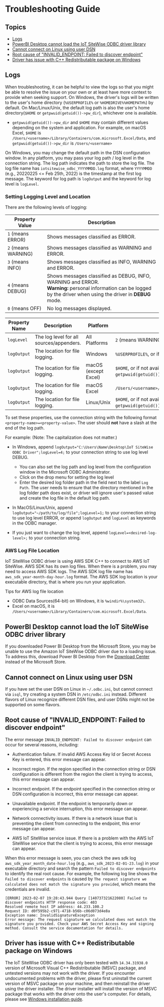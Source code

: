# Troubleshooting Guide

## Topics
- [Logs](#logs)
- [PowerBI Desktop cannot load the IoT SiteWise ODBC driver library](#powerbi-desktop-cannot-load-the-iotsitewise-odbc-driver-library)
- [Cannot connect on Linux using user DSN](#cannot-connect-on-linux-using-user-dsn)
- [Root cause of "INVALID_ENDPOINT: Failed to discover endpoint"](#root-cause-of-invalid_endpoint-failed-to-discover-endpoint)
- [Driver has issue with C++ Redistributable package on Windows](#driver-has-issue-with-c-redistributable-package-on-windows)

## Logs

When troubleshooting, it can be helpful to view the logs so that you might be able 
to resolve the issue on your own or at least have more context to provide when seeking support. 
On Windows, the driver's logs will be written to the user's home directory (`%USERPROFILE%` or `%HOMEDRIVE%%HOMEPATH%`) by default.
On Mac/Linux/Unix, the default log path is also the user's home directory(`$HOME` or `getpwuid(getuid())->pw_dir`), whichever one is available.
 - `getpwuid(getuid())->pw_dir` and `$HOME` may contain different values depending on the system and application. For example, on macOS Excel, `$HOME` is `/Users/<username>/Library/Containers/com.microsoft.Excel/Data`, and `getpwuid(getuid())->pw_dir` is `/Users/<username>`

On Windows, you may change the default path in the DSN configuration window.
In any platform, you may pass your log path / log level in the connection string.
The log path indicates the path to store the log file. The log file name has `iotsitewise_odbc_YYYYMMDD.log` format, 
where `YYYYMMDD` (e.g., 20220225 <= Feb 25th, 2022)
is the timestamp at the first log message.
The keyword for log path is `logOutput` and the keyword for log level is `logLevel`. 

### Setting Logging Level and Location
There are the following levels of logging:

| Property Value | Description |
|--------|-------------|
| `1` (means ERROR) | Shows messages classified as ERROR.|
| `2` (means WARNING) | Shows messages classified as WARNING and ERROR.|
| `3` (means INFO) | Shows messages classified as INFO, WARNING and ERROR.|
| `4` (means DEBUG) | Shows messages classified as DEBUG, INFO, WARNING and ERROR. </br > **Warning:** personal information can be logged by the driver when using the driver in **DEBUG** mode.|
| `0` (means OFF) | No log messages displayed.|

| Property Name | Description | Platform | Default |
|--------|-------------|--------|---------------|
| `logLevel` | The log level for all sources/appenders. | All Platforms | `2` (means WARNING) |
| `logOutput` | The location for file logging. | Windows | `%USERPROFILE%`, or if not available, `%HOMEDRIVE%%HOMEPATH%` |
| `logOutput` | The location for file logging. | macOS (except Excel) | `$HOME`, or if not available, use the field `pw_dir` from C++ function `getpwuid(getuid())` return value  |
| `logOutput` | The location for file logging. | macOS Excel | `/Users/<username>/Library/Containers/com.microsoft.Excel/Data` |
| `logOutput` | The location for file logging. | Linux/Unix | `$HOME`, or if not available, use the field `pw_dir` from C++ function `getpwuid(getuid())` return value |

To set these properties, use the connection string with the following format 
`<property-name>=<property-value>`. The user should **not** have a slash at the end of the log path. 

For example: (Note: The capitalization does not matter.)
- In Windows, append `logOutput="C:\Users\Name\Desktop\IoT SiteWise ODBC Driver";logLevel=4;` 
to your connection string to use log level DEBUG.
    * You can also set the log path and log level from the configuration window in the Microsoft ODBC Administrator. 
    * Click on the drop menu for setting the log level
    * Enter the desired log folder path in the field next to the label `Log Path`. The user needs to ensure that the directory mentioned in the log folder path does exist, or driver will ignore user's passed value and create the log file in the default log path.

- In MacOS/Linux/Unix, append `logOutput="~/path/to/log/file";logLevel=1;` to your connection string to use log level ERROR, or append
`logOutput` and `logLevel` as keywords in the ODBC manager. 

- If you just want to change the log level, append `logLevel=<desired-log-level>;` to your connection string.

### AWS Log File Location

IoT SiteWise ODBC driver is using AWS SDK C++ to connect to AWS IoT SiteWise. AWS SDK has its own log files. When there is a problem, you may need to access AWS SDK logs. The AWS SDK log file name has `aws_sdk_year-month-day-hour.log` format. The AWS SDK log location is your executable directory, that is where you run your application. 

Tips for AWS log file location
- ODBC Data Sources(64-bit) on Windows, it is `%windir%\system32\`.
- Excel on macOS, it is `/Users/<username>/Library/Containers/com.microsoft.Excel/Data`.

## PowerBI Desktop cannot load the IoT SiteWise ODBC driver library

If you downloaded Power BI Desktop from the Microsoft Store, you may be unable to use the Amazon IoT SiteWise ODBC driver due to a loading issue. To address this, download Power BI Desktop from the [Download Center](https://www.microsoft.com/download/details.aspx?id=58494) instead of the Microsoft Store.

## Cannot connect on Linux using user DSN

If you have set the user DSN on Linux in `~/.odbc.ini`, but cannot connect via `isql`, try creating a system DSN in `/etc/odbc.ini` instead. Different flavors of Linux recognize different DSN files, and user DSNs might not be supported on some flavors.

## Root cause of "INVALID_ENDPOINT: Failed to discover endpoint"

The error message `INVALID_ENDPOINT: Failed to discover endpoint` can occur for several reasons, including:

- Authentication failure. If invalid AWS Access Key Id or Secret Access Key is entered, this error message can appear.

- Incorrect region. If the region specified in the connection string or DSN configuration is different from the region the client is trying to access, this error message can appear.

- Incorrect endpoint. If the endpoint specified in the connection string or DSN configuration is incorrect, this error message can appear.

- Unavailable endpoint. If the endpoint is temporarily down or experiencing a service interruption, this error message can appear.

- Network connectivity issues. If there is a network issue that is preventing the client from connecting to the endpoint, this error message can appear.

- AWS IoT SiteWise service issue. If there is a problem with the AWS IoT SiteWise service that the client is trying to access, this error message can appear.

When this error message is seen, you can check the aws sdk log `aws_sdk_year_month_date-hour.log` (e.g., `aws_sdk_2023-02-01-23.log`)  in your executable directory and search the pattern `Failed to discover endpoints` to identify the real root cause. For example, the following log line shows the `Failed to discover endpoints` is caused by `The request signature we calculated does not match the signature you provided`, which means the credentials are invalid.

```
[ERROR] 2023-02-07 19:28:43.944 Query [140737321622080] Failed to discover endpoints HTTP response code: 403
Resolved remote host IP address: 44.233.100.2
Request ID: d0f595b2-c971-4718-b56b-c06d073d4e8a
Exception name: InvalidSignatureException
Error message: The request signature we calculated does not match the signature you provided. Check your AWS Secret Access Key and signing method. Consult the service documentation for details.
```

## Driver has issue with C++ Redistributable package on Windows
The IoT SiteWise ODBC driver has only been tested with `14.34.31938.0` version of Microsoft Visual C++ Redistributable (MSVC) package, and untested versions may not work with the driver. If you encounter undocumented problems with the driver, please first uninstall the current version of MSVC package on your machine, and then reinstall the driver using the driver installer. The driver installer will install the version of MSVC package that works with the driver onto the user's computer. For details, please see [Windows installation guide](../setup/windows-installation-guide.md).
